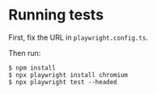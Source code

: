 # Running tests

First, fix the URL in `playwright.config.ts`.

Then run:

```
$ npm install
$ npx playwright install chromium
$ npx playwright test --headed
```
